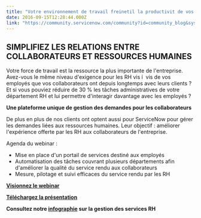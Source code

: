 ```yaml
---
title: "Votre environnement de travail freinetil la productivit de vos collaborateurs "
date: 2016-09-15T12:28:44.000Z
link: "https://community.servicenow.com/community?id=community_blog&sys_id=36ecae65dbd0dbc01dcaf3231f9619cf"
---
```

<h2>SIMPLIFIEZ LES RELATIONS ENTRE COLLABORATEURS ET RESSOURCES HUMAINES</h2><p></p><p>Votre force de travail est la ressource la plus importante de l'entreprise. Avez-vous le même niveau d'exigence pour les RH vis í  vis de vos employés que vos collaborateurs ont depuis longtemps avec leurs clients ? Et si vous pouviez réduire de 30 % les tâches administratives de votre département RH et lui permettre d'interagir davantage avec les employés ?</p><p></p><p><strong>Une plateforme unique de gestion des demandes pour les collaborateurs</strong></p><p></p><p>De plus en plus de nos clients ont optent aussi pour ServiceNow pour gérer les demandes liées aux ressources humaines. Leur objectif : améliorer l'expérience offerte par les RH aux collaborateurs de l'entreprise.</p><p></p><p>Agenda du webinar :</p><ul><li>Mise en place d'un portail de services destiné aux employés</li><li>Automatisation des tâches couvrant plusieurs départements afin d'améliorer la qualité du service rendu aux collaborateurs</li><li>Mesure, pilotage et suivi efficaces du service rendu par les RH</li></ul><p></p><p><strong><a title="ent.on24.com/wcc/r/1267373/9C5D065DB3D77C94641C673E41984EBB" href="http://event.on24.com/wcc/r/1267373/9C5D065DB3D77C94641C673E41984EBB">Visionnez le webinar</a></strong></p><p><strong><a title="ent.llnw.on24.com/event/12/67/37/3/rt/1/documents/resourceList1473922619742/gestions_services_rhcompressed.pdf" href="http://event.llnw.on24.com/event/12/67/37/3/rt/1/documents/resourceList1473922619742/gestions_services_rhcompressed.pdf">Téléchargez la présentation</a></strong></p><p><strong>Consultez notre <a title="ent.llnw.on24.com/event/12/67/37/3/rt/1/documents/resourceList1473922252614/infographic_hr_ressourceshumainescompressed.pdf?dummy=dummyBody" href="http://event.llnw.on24.com/event/12/67/37/3/rt/1/documents/resourceList1473922252614/infographic_hr_ressourceshumainescompressed.pdf?dummy=dummyBody">infographie</a> sur la gestion des services RH</strong></p>